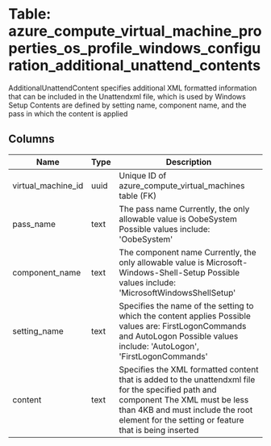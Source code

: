
# Table: azure_compute_virtual_machine_properties_os_profile_windows_configuration_additional_unattend_contents
AdditionalUnattendContent specifies additional XML formatted information that can be included in the Unattendxml file, which is used by Windows Setup Contents are defined by setting name, component name, and the pass in which the content is applied
## Columns
| Name        | Type           | Description  |
| ------------- | ------------- | -----  |
|virtual_machine_id|uuid|Unique ID of azure_compute_virtual_machines table (FK)|
|pass_name|text|The pass name Currently, the only allowable value is OobeSystem Possible values include: 'OobeSystem'|
|component_name|text|The component name Currently, the only allowable value is Microsoft-Windows-Shell-Setup Possible values include: 'MicrosoftWindowsShellSetup'|
|setting_name|text|Specifies the name of the setting to which the content applies Possible values are: FirstLogonCommands and AutoLogon Possible values include: 'AutoLogon', 'FirstLogonCommands'|
|content|text|Specifies the XML formatted content that is added to the unattendxml file for the specified path and component The XML must be less than 4KB and must include the root element for the setting or feature that is being inserted|
